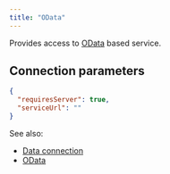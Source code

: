 ```yaml
---
title: "OData"
---
```


Provides access to [OData](https://www.odata.org/) based service.

## Connection parameters

```json
{
  "requiresServer": true,
  "serviceUrl": ""
}
```

See also:

* [Data connection](../../access.md#data-connection)
* [OData](https://www.odata.org/)
